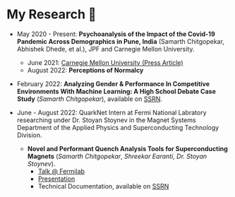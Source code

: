 # My Research 🧪

- May 2020 - Present: **Psychoanalysis of the Impact of the Covid-19 Pandemic Across Demographics in Pune, India** (Samarth Chitgopekar, Abhishek Dhede, et al.), JPF and Carnegie Mellon University.
    - June 2021: [Carnegie Mellon University (Press Article)](https://www.cmu.edu/news/stories/archives/2021/june/tartans-aid-india.html)
    - August 2022: **Perceptions of Normalcy**

- February 2022: **Analyzing Gender & Performance In Competitive Environments With Machine Learning: A High School Debate Case Study** (*Samarth Chitgopekar*), available on [SSRN](https://papers.ssrn.com/sol3/papers.cfm?abstract_id=4043155).

- June - August 2022: QuarkNet Intern at Fermi National Labratory researching under Dr. Stoyan Stoynev in the Magnet Systems Department of the Applied Physics and Superconducting Technology Division.
    - **Novel and Performant Quench Analysis Tools for Superconducting Magnets** (*Samarth Chitgopekar*, *Shreekar Earanti*, *Dr. Stoyan Stoynev*).
        - [Talk @ Fermilab](https://firebasestorage.googleapis.com/v0/b/fs-smrth-de.appspot.com/o/Research%2FQuarkNet%2FTalk.mp4?alt=media&token=e8baca66-2fd9-4cd6-a2a7-34b34c53621c)
        - [Presentation](https://firebasestorage.googleapis.com/v0/b/fs-smrth-de.appspot.com/o/Research%2FQuarkNet%2FPresentation.pdf?alt=media&token=494f5465-8939-4b45-ae48-3cd8678899aa)
        - Technical Documentation, available on [SSRN](https://papers.ssrn.com/sol3/papers.cfm?abstract_id=4307928)
